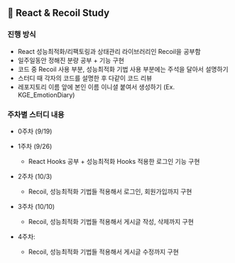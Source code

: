 ## 📖 React & Recoil Study 
### 진행 방식
- React 성능최적화/리팩토링과 상태관리 라이브러리인 Recoil을 공부함
- 일주일동안 정해진 분량 공부 + 기능 구현
- 코드 중 Recoil 사용 부분, 성능최적화 기법 사용 부분에는 주석을 달아서 설명하기 
- 스터디 때 각자의 코드를 설명한 후 다같이 코드 리뷰
- 레포지토리 이름 앞에 본인 이름 이니셜 붙여서 생성하기 (Ex. KGE_EmotionDiary)

### 주차별 스터디 내용
- 0주차 (9/19)

- 1주차 (9/26)
  - React Hooks 공부 + 성능최적화 Hooks 적용한 로그인 기능 구현
  
- 2주차 (10/3)
  - Recoil, 성능최적화 기법들 적용해서 로그인, 회원가입까지 구현 
  
- 3주차 (10/10)
  - Recoil, 성능최적화 기법들 적용해서 게시글 작성, 삭제까지 구현
  
- 4주차:
  - Recoil, 성능최적화 기법들 적용해서 게시글 수정까지 구현 
  

